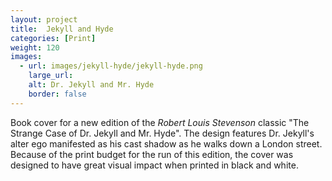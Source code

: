 ```yaml
---
layout: project
title:  Jekyll and Hyde
categories: [Print]
weight: 120
images:
  - url: images/jekyll-hyde/jekyll-hyde.png
    large_url:
    alt: Dr. Jekyll and Mr. Hyde
    border: false
---
```


Book cover for a new edition of the _Robert Louis Stevenson_ classic "The Strange Case of Dr. Jekyll and Mr. Hyde". The design features Dr. Jekyll's alter ego manifested as his cast shadow as he walks down a London street. Because of the print budget for the run of this edition, the cover was designed to have great visual impact when printed in black and white.